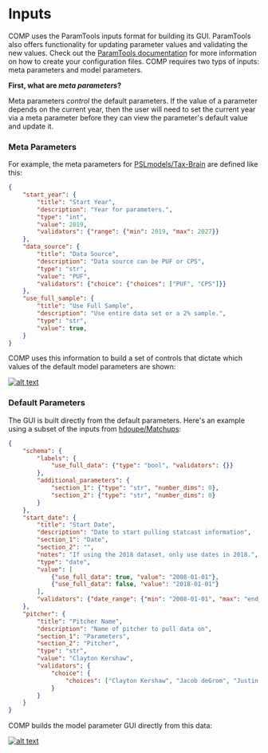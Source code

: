 # Inputs

COMP uses the ParamTools inputs format for building its GUI. ParamTools also offers functionality for updating parameter values and validating the new values. Check out the [ParamTools documentation](https://paramtools.org) for more information on how to create your configuration files. COMP requires two typs of inputs: meta parameters and model parameters.

**First, what are *meta parameters*?**

Meta parameters *control* the default parameters. If the value of a parameter depends on the current year, then the user will need to set the current year via a meta parameter before they can view the parameter's default value and update it.

### Meta Parameters

For example, the meta parameters for [PSLmodels/Tax-Brain](https://www.compmodels.org/PSLmodels/Tax-Brain/) are defined like this:

```json
{
    "start_year": {
        "title": "Start Year",
        "description": "Year for parameters.",
        "type": "int",
        "value": 2019,
        "validators": {"range": {"min": 2019, "max": 2027}}
    },
    "data_source": {
        "title": "Data Source",
        "description": "Data source can be PUF or CPS",
        "type": "str",
        "value": "PUF",
        "validators": {"choice": {"choices": ["PUF", "CPS"]}}
    },
    "use_full_sample": {
        "title": "Use Full Sample",
        "description": "Use entire data set or a 2% sample.",
        "type": "str",
        "value": true,
    }
}
```

COMP uses this information to build a set of controls that dictate which values of the default model parameters are shown:

[![alt text](https://user-images.githubusercontent.com/9206065/56739962-eee28780-673d-11e9-836c-21efdced5f3b.png)](https://www.compmodels.org/PSLmodels/Tax-Brain/)

### Default Parameters

The GUI is built directly from the default parameters. Here's an example using a subset of the inputs from [hdoupe/Matchups](https://www.compmodels.org/hdoupe/Matchups/):



```json
{
    "schema": {
        "labels": {
            "use_full_data": {"type": "bool", "validators": {}}
        },
        "additional_parameters": {
            "section_1": {"type": "str", "number_dims": 0},
            "section_2": {"type": "str", "number_dims": 0}
        }
    },
    "start_date": {
        "title": "Start Date",
        "description": "Date to start pulling statcast information",
        "section_1": "Date",
        "section_2": "",
        "notes": "If using the 2018 dataset, only use dates in 2018.",
        "type": "date",
        "value": [
            {"use_full_data": true, "value": "2008-01-01"},
            {"use_full_data": false, "value": "2018-01-01"}
        ],
        "validators": {"date_range": {"min": "2008-01-01", "max": "end_date"}}
    },
    "pitcher": {
        "title": "Pitcher Name",
        "description": "Name of pitcher to pull data on",
        "section_1": "Parameters",
        "section_2": "Pitcher",
        "type": "str",
        "value": "Clayton Kershaw",
        "validators": {
            "choice": {
                "choices": ["Clayton Kershaw", "Jacob deGrom", "Justin Verlander"]
            }
        }
    }
}


```

COMP builds the model parameter GUI directly from this data:

[![alt text](https://user-images.githubusercontent.com/9206065/56739963-eee28780-673d-11e9-8692-59f58af2b5ff.png)](https://www.compmodels.org/hdoupe/Matchups/)